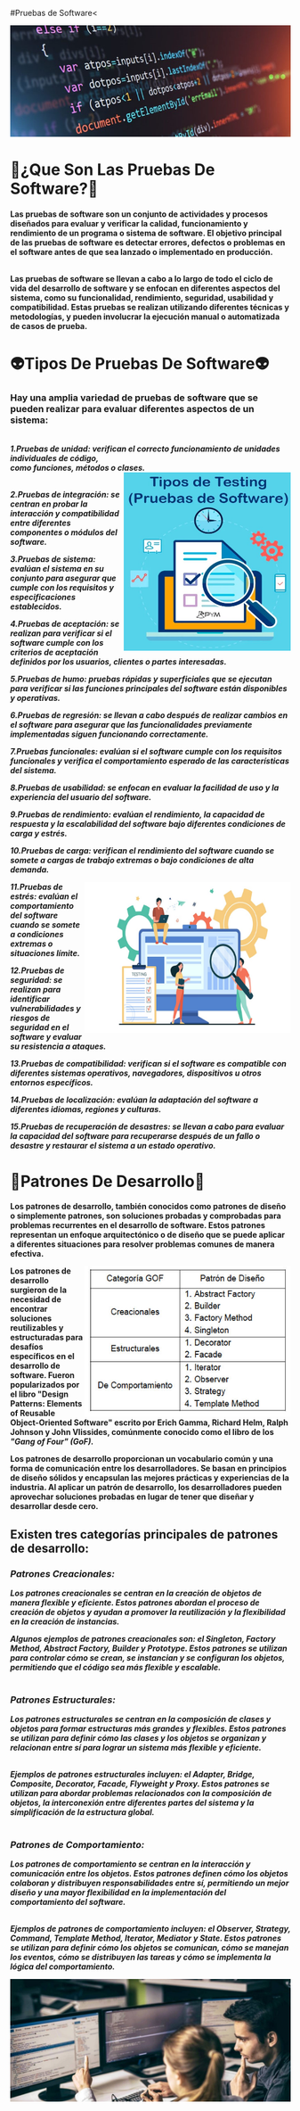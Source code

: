 #Pruebas de Software<
<html>
<img src="programacion-2-e1551291144973.jpg" width="1000" height="200" align:right>
<strong><h1>🤔¿Que Son Las Pruebas De Software?🤔</h1></strong>
  
 <h4><strong>Las pruebas de software son un conjunto de actividades y procesos diseñados para evaluar y verificar la calidad, funcionamiento y rendimiento de un programa o sistema de software. El objetivo principal de las pruebas de software es detectar errores, defectos o problemas en el software antes de que sea lanzado o implementado en producción.<br><br>

Las pruebas de software se llevan a cabo a lo largo de todo el ciclo de vida del desarrollo de software y se enfocan en diferentes aspectos del sistema, como su funcionalidad, rendimiento, seguridad, usabilidad y compatibilidad. Estas pruebas se realizan utilizando diferentes técnicas y metodologías, y pueden involucrar la ejecución manual o automatizada de casos de prueba.</h4>
  
  
  
  
  <strong><h1>👽Tipos De Pruebas De Software👽</h1></strong>
  
 <h3> Hay una amplia variedad de pruebas de software que se pueden realizar para evaluar diferentes aspectos de un sistema:</h3><br>
<em>1.Pruebas de unidad: verifican el correcto funcionamiento de unidades individuales de código,<br> como funciones, métodos o clases.<br>

<div align="right"><img src="tipos-prueba-software.jpg" width="300" height="320" align="right"></div>
<br>

  2.Pruebas de integración: se centran en probar la interacción y compatibilidad entre diferentes componentes o módulos del software.

3.Pruebas de sistema: evalúan el sistema en su conjunto para asegurar que cumple con los requisitos y especificaciones establecidos.

4.Pruebas de aceptación: se realizan para verificar si el software cumple con los criterios de aceptación definidos por los usuarios, clientes o partes interesadas.

5.Pruebas de humo: pruebas rápidas y superficiales que se ejecutan para verificar si las funciones principales del software están disponibles y operativas.



6.Pruebas de regresión: se llevan a cabo después de realizar cambios en el software para asegurar que las funcionalidades previamente implementadas siguen funcionando correctamente.

7.Pruebas funcionales: evalúan si el software cumple con los requisitos funcionales y verifica el comportamiento esperado de las características del sistema.

8.Pruebas de usabilidad: se enfocan en evaluar la facilidad de uso y la experiencia del usuario del software.

9.Pruebas de rendimiento: evalúan el rendimiento, la capacidad de respuesta y la escalabilidad del software bajo diferentes condiciones de carga y estrés.

10.Pruebas de carga: verifican el rendimiento del software cuando se somete a cargas de trabajo extremas o bajo condiciones de alta demanda.

  <div align="right"><img src="What-is-Software-outsourcing.jpg" width="370" height="270" align="right"></div>

11.Pruebas de estrés: evalúan el comportamiento del software cuando se somete a condiciones extremas o situaciones límite.

12.Pruebas de seguridad: se realizan para identificar vulnerabilidades y riesgos de seguridad en el software y evaluar su resistencia a ataques.

13.Pruebas de compatibilidad: verifican si el software es compatible con diferentes sistemas operativos, navegadores, dispositivos u otros entornos específicos.

14.Pruebas de localización: evalúan la adaptación del software a diferentes idiomas, regiones y culturas.

15.Pruebas de recuperación de desastres: se llevan a cabo para evaluar la capacidad del software para recuperarse después de un fallo o desastre y restaurar el sistema a un estado operativo.</em>
  
   
   
<strong><h1>🤖Patrones De Desarrollo🤖</h1></strong>

Los patrones de desarrollo, también conocidos como patrones de diseño o simplemente patrones, son soluciones probadas y comprobadas para problemas recurrentes en el desarrollo de software. Estos patrones representan un enfoque arquitectónico o de diseño que se puede aplicar a diferentes situaciones para resolver problemas comunes de manera efectiva.<br>
<div align="right"><img src="art12-t14.jpg" width="370" height="270" align="right"></div>

   Los patrones de desarrollo surgieron de la necesidad de encontrar soluciones reutilizables y estructuradas para desafíos específicos en el desarrollo de software. Fueron popularizados por el libro "Design Patterns: Elements of Reusable Object-Oriented Software" escrito por Erich Gamma, Richard Helm, Ralph Johnson y John Vlissides, comúnmente conocido como el libro de los <em>"Gang of Four" (GoF).</em>


Los patrones de desarrollo proporcionan un vocabulario común y una forma de comunicación entre los desarrolladores. Se basan en principios de diseño sólidos y encapsulan las mejores prácticas y experiencias de la industria. Al aplicar un patrón de desarrollo, los desarrolladores pueden aprovechar soluciones probadas en lugar de tener que diseñar y desarrollar desde cero. <br>
   

  
  <h2>Existen tres categorías principales de patrones de desarrollo:</h2>

   <em><h3>Patrones Creacionales:</h3>
Los patrones creacionales se centran en la creación de objetos de manera flexible y eficiente. Estos patrones abordan el proceso de creación de objetos y ayudan a promover la reutilización y la flexibilidad en la creación de instancias.<br>

Algunos ejemplos de patrones creacionales son: el Singleton, Factory Method, Abstract Factory, Builder y Prototype. Estos patrones se utilizan para controlar cómo se crean, se instancian y se configuran los objetos, permitiendo que el código sea más flexible y escalable.<br><br>


   
   
  <h3> Patrones Estructurales:</h3>
Los patrones estructurales se centran en la composición de clases y objetos para formar estructuras más grandes y flexibles. Estos patrones se utilizan para definir cómo las clases y los objetos se organizan y relacionan entre sí para lograr un sistema más flexible y eficiente.<br><br>

  
Ejemplos de patrones estructurales incluyen: el Adapter, Bridge, Composite, 
    Decorator, Facade, Flyweight y Proxy. Estos patrones se utilizan para abordar problemas relacionados con la composición de objetos, la interconexión entre diferentes partes del sistema y la simplificación de la estructura global.
<br><br>

   
   
  <h3>Patrones de Comportamiento:</h3>
Los patrones de comportamiento se centran en la interacción y comunicación entre los objetos. Estos patrones definen cómo los objetos colaboran y distribuyen responsabilidades entre sí, permitiendo un mejor diseño y una mayor flexibilidad en la implementación del comportamiento del software.<br><br>

   
 Ejemplos de patrones de comportamiento incluyen: el Observer, Strategy, Command, Template Method, Iterator, Mediator y State. Estos patrones se utilizan para definir cómo los objetos se comunican, cómo se manejan los eventos, cómo se distribuyen las tareas y cómo se implementa la lógica del comportamiento.</em>
  
  <div align="center"><img src="que-debe-saber-un-programador-web-header.jpg" width="730" height="220"></div>
  
  
</html>
